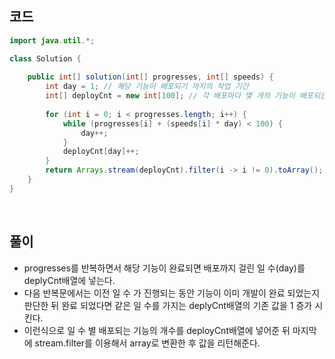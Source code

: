 ## 코드
```java
import java.util.*;

class Solution {
    
    public int[] solution(int[] progresses, int[] speeds) {
        int day = 1; // 해당 기능이 배포되기 까지의 작업 기간
        int[] deployCnt = new int[100]; // 각 배포마다 몇 개의 기능이 배포되는지 저장할 배열
        
        for (int i = 0; i < progresses.length; i++) {
            while (progresses[i] + (speeds[i] * day) < 100) {
                day++;
            }
            deployCnt[day]++;
        }
        return Arrays.stream(deployCnt).filter(i -> i != 0).toArray();
    }
}
```

<br>

## 풀이
* progresses를 반복하면서 해당 기능이 완료되면 배포까지 걸린 일 수(day)를 deplyCnt배열에 넣는다.
* 다음 반복문에서는 이전 일 수 가 진행되는 동안 기능이 이미 개발이 완료 되었는지 판단한 뒤 완료 되었다면 같은 일 수를 가지는 deplyCnt배열의 기존 값을 1 증가 시킨다.
* 이런식으로 일 수 별 배포되는 기능의 개수를 deployCnt배열에 넣어준 뒤 마지막에 stream.filter를 이용해서 array로 변환한 후 값을 리턴해준다.
<br>
